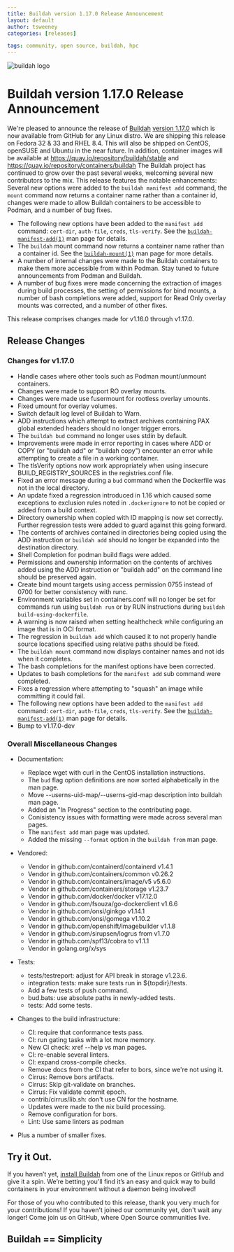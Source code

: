 ```yaml
---
title: Buildah version 1.17.0 Release Announcement
layout: default
author: tsweeney
categories: [releases]

tags: community, open source, buildah, hpc
---
```

![buildah logo](https://buildah.io/images/buildah.png)

# Buildah version 1.17.0 Release Announcement

We're pleased to announce the release of [Buildah](https://github.com/containers/buildah) [version 1.17.0](https://github.com/containers/buildah/releases/tag/v1.17.0) which is now available from GitHub for any Linux distro.  We are shipping this release on Fedora 32 & 33 and RHEL 8.4.  This will also be shipped on CentOS, openSUSE and Ubuntu in the near future.  In addition, container images will be available at https://quay.io/repository/buildah/stable and https://quay.io/repository/containers/buildah
The Buildah project has continued to grow over the past several weeks, welcoming several new contributors to the mix.  This release features the notable enhancements:  Several new options were added to the `buildah manifest add` command, the `mount` command now returns a container name rather than a container id, changes were made to allow Buildah containers to be accessible to Podman, and a number of bug fixes. 

* The following new options have been added to the `manifest add` command: `cert-dir`, `auth-file`, `creds`, `tls-verify`.  See the [`buildah-manifest-add(1)`](https://github.com/containers/buildah/blob/main/docs/buildah-manifest-add.md) man page for details.
* The `buildah` mount command now returns a container name rather than a container id.  See the [`buildah-mount(1)`](https://github.com/containers/buildah/blob/main/docs/buildah-mount.md) man page for more details. 
* A number of internal changes were made to the Buildah containers to make them more accessible from within Podman.  Stay tuned to future announcements from Podman and Buildah.
* A number of bug fixes were made concerning the extraction of images during build processes, the setting of permissions for bind mounts, a number of bash completions were added, support for Read Only overlay mounts was corrected, and a number of other fixes. 
<!--readmore -->

This release comprises changes made for v1.16.0 through v1.17.0.

## Release Changes

### Changes for v1.17.0
  * Handle cases where other tools such as Podman mount/unmount containers.
  * Changes were made to support RO overlay mounts.
  * Changes were made use fusermount for rootless overlay umounts.
  * Fixed umount for overlay volumes.
  * Switch default log level of Buildah to Warn.
  * ADD instructions which attempt to extract archives containing PAX global extended headers should no longer trigger errors.
  * The `buildah bud` command no longer uses stdin by default.
  * Improvements were made in error reporting in cases where ADD or COPY (or "buildah add" or "buildah copy") encounter an error while attempting to create a file in a working container. 
  * The tlsVerify options now work appropriately when using insecure BUILD_REGISTRY_SOURCES in the registries.conf file.
  * Fixed an error message during a `bud` command when the Dockerfile was not in the local directory. 
  * An update fixed a regression introduced in 1.16 which caused some exceptions to exclusion rules noted in `.dockerignore` to not be copied or added from a build context. 
  * Directory ownership when copied with ID mapping is now set correctly.  Further regression tests were added to guard against this going forward.
  * The contents of archives contained in directories being copied using the ADD instruction or `buildah add` should no longer be expanded into the destination directory. 
  * Shell Completion for podman build flags were added.
  * Permissions and ownership information on the contents of archives added using the ADD instruction or "buildah add" on the command line should be preserved again. 
  * Create bind mount targets using access permission 0755 instead of 0700 for better consistency with runc.
  * Environment variables set in containers.conf will no longer be set for commands run using `buildah run` or by RUN instructions during `buildah build-using-dockerfile`.
  * A warning is now raised when setting healthcheck while configuring an image that is in OCI format.
  * The regression in `buildah add` which caused it to not properly handle source locations specified using relative paths should be fixed.
  * The `buildah mount` command now displays container names and not ids when it completes.
  * The bash completions for the  manifest options have been corrected.
  * Updates to  bash completions for the `manifest add` sub command were completed.
  * Fixes a regression where attempting to "squash" an image while committing it could fail. 
  * The following new options have been added to the `manifest add` command: `cert-dir`, `auth-file`, `creds`, `tls-verify`.  See the [`buildah-manifest-add(1)`](https://github.com/containers/buildah/blob/main/docs/buildah-manifest-add.md) man page for details. 
  * Bump to v1.17.0-dev

### Overall Miscellaneous Changes  
* Documentation:
  * Replace wget with curl in the CentOS installation instructions.
  * The `bud` flag option definitions are now sorted alphabetically in the man page.
  * Move --userns-uid-map/--userns-gid-map  description into buildah man page.
  * Added an "In Progress" section to the contributing page.
  * Conisistency issues with formatting were made across several man pages.
  * The `manifest add` man page was updated.
  * Added the  missing `--format` option in the `buildah from` man page.

* Vendored:
  * Vendor in github.com/containerd/containerd v1.4.1
  * Vendor in github.com/containers/common v0.26.2
  * Vendor in github.com/containers/image/v5 v5.6.0
  * Vendor in github.com/containers/storage v1.23.7
  * Vendor in github.com/docker/docker v17.12.0
  * Vendor in github.com/fsouza/go-dockerclient v1.6.6
  * Vendor in github.com/onsi/ginkgo v1.14.1
  * Vendor in github.com/onsi/gomega v1.10.2
  * Vendor in github.com/openshift/imagebuilder v1.1.8
  * Vendor in github.com/sirupsen/logrus from v1.7.0
  * Vendor in github.com/spf13/cobra to v1.1.1
  * Vendor in golang.org/x/sys

* Tests:
  * tests/testreport: adjust for API break in storage v1.23.6.
  * integration tests: make sure tests run in ${topdir}/tests.
  * Add a few tests of push command.
  * bud.bats: use absolute paths in newly-added tests.
  * tests: Add some tests.

* Changes to the build infrastructure:
  * CI: require that conformance tests pass.
  * CI: run gating tasks with a lot more memory.
  * New CI check: xref --help vs man pages.
  * CI: re-enable several linters.
  * CI: expand cross-compile checks.
  * Remove docs from the CI that refer to bors, since we're not using it.
  * Cirrus: Remove bors artifacts.
  * Cirrus: Skip git-validate on branches.
  * Cirrus: Fix validate commit epoch.
  * contrib/cirrus/lib.sh: don't use CN for the hostname.
  * Updates were made to the nix build processing.
  * Remove configuration for bors.
  * Lint: Use same linters as podman

* Plus a number of smaller fixes.

## Try it Out.
 
If you haven’t yet, [install Buildah](https://github.com/containers/buildah/blob/main/install.md) from one of the Linux repos or GitHub and give it a spin.  We’re betting you'll find it’s an easy and quick way to build containers in your environment without a daemon being involved!

For those of you who contributed to this release, thank you very much for your contributions!  If you haven't joined our community yet, don't wait any longer!  Come join us on GitHub, where Open Source communities live.

## Buildah == Simplicity
